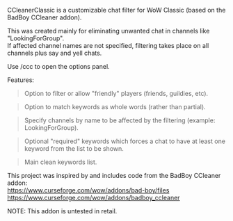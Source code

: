 CCleanerClassic is a customizable chat filter for WoW Classic (based on the BadBoy CCleaner addon).

This was created mainly for eliminating unwanted chat in channels like "LookingForGroup". \
If affected channel names are not specified, filtering takes place on all channels plus say and yell chats.

Use /ccc to open the options panel.

Features:
> Option to filter or allow "friendly" players (friends, guildies, etc).

> Option to match keywords as whole words (rather than partial).

> Specify channels by name to be affected by the filtering (example: LookingForGroup).

> Optional "required" keywords which forces a chat to have at least one keyword from the list to be shown.

> Main clean keywords list.

This project was inspired by and includes code from the BadBoy CCleaner addon: \
https://www.curseforge.com/wow/addons/bad-boy/files \
https://www.curseforge.com/wow/addons/badboy_ccleaner

NOTE: This addon is untested in retail.
